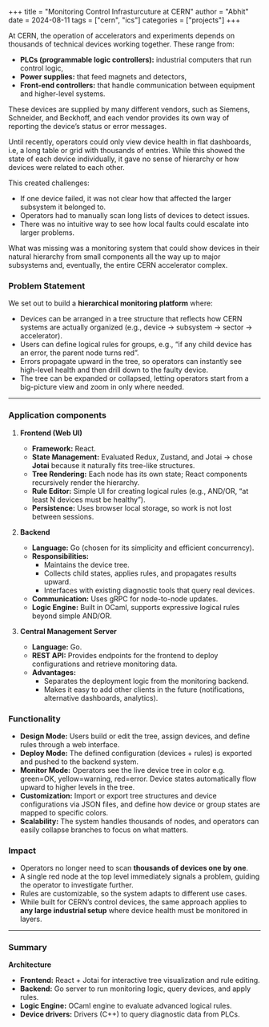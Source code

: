 +++
title = "Monitoring Control Infrasturcuture at CERN"
author = "Abhit"
date = 2024-08-11
tags = ["cern", "ics"]
categories = ["projects"]
+++

At CERN, the operation of accelerators and experiments depends on thousands of technical devices working together. These range from:  
- **PLCs (programmable logic controllers):** industrial computers that run control logic,  
- **Power supplies:** that feed magnets and detectors,  
- **Front-end controllers:** that handle communication between equipment and higher-level systems.  

These devices are supplied by many different vendors, such as Siemens, Schneider, and Beckhoff, and each vendor provides its own way of reporting the device’s status or error messages.  

Until recently, operators could only view device health in flat dashboards, i.e, a long table or grid with thousands of entries. While this showed the state of each device individually, it gave no sense of hierarchy or how devices were related to each other.  

This created challenges:  
- If one device failed, it was not clear how that affected the larger subsystem it belonged to.  
- Operators had to manually scan long lists of devices to detect issues.  
- There was no intuitive way to see how local faults could escalate into larger problems.  

What was missing was a monitoring system that could show devices in their natural hierarchy from small components all the way up to major subsystems and, eventually, the entire CERN accelerator complex.

### Problem Statement
We set out to build a **hierarchical monitoring platform** where:  
- Devices can be arranged in a tree structure that reflects how CERN systems are actually organized (e.g., device → subsystem → sector → accelerator).  
- Users can define logical rules for groups, e.g., “if any child device has an error, the parent node turns red”.  
- Errors propagate upward in the tree, so operators can instantly see high-level health and then drill down to the faulty device.  
- The tree can be expanded or collapsed, letting operators start from a big-picture view and zoom in only where needed.  

---

### Application components

1. **Frontend (Web UI)**
   - **Framework:** React.  
   - **State Management:** Evaluated Redux, Zustand, and Jotai → chose **Jotai** because it naturally fits tree-like structures.  
   - **Tree Rendering:** Each node has its own state; React components recursively render the hierarchy.  
   - **Rule Editor:** Simple UI for creating logical rules (e.g., AND/OR, “at least N devices must be healthy”).  
   - **Persistence:** Uses browser local storage, so work is not lost between sessions.  

2. **Backend**
   - **Language:** Go (chosen for its simplicity and efficient concurrency).  
   - **Responsibilities:**  
     - Maintains the device tree.  
     - Collects child states, applies rules, and propagates results upward.  
     - Interfaces with existing diagnostic tools that query real devices.  
   - **Communication:** Uses gRPC for node-to-node updates.  
   - **Logic Engine:** Built in OCaml, supports expressive logical rules beyond simple AND/OR.  

3. **Central Management Server**
   - **Language:** Go.  
   - **REST API:** Provides endpoints for the frontend to deploy configurations and retrieve monitoring data.  
   - **Advantages:**  
     - Separates the deployment logic from the monitoring backend.  
     - Makes it easy to add other clients in the future (notifications, alternative dashboards, analytics).  

### Functionality
- **Design Mode:** Users build or edit the tree, assign devices, and define rules through a web interface.  
- **Deploy Mode:** The defined configuration (devices + rules) is exported and pushed to the backend system.  
- **Monitor Mode:** Operators see the live device tree in color e.g. green=OK, yellow=warning, red=error. Device states automatically flow upward to higher levels in the tree.  
- **Customization:** Import or export tree structures and device configurations via JSON files, and define how device or group states are mapped to specific colors.
- **Scalability:** The system handles thousands of nodes, and operators can easily collapse branches to focus on what matters.  

### Impact
- Operators no longer need to scan **thousands of devices one by one**.  
- A single red node at the top level immediately signals a problem, guiding the operator to investigate further.  
- Rules are customizable, so the system adapts to different use cases.  
- While built for CERN’s control devices, the same approach applies to **any large industrial setup** where device health must be monitored in layers.  
---

### Summary 

**Architecture**
- **Frontend:** React + Jotai for interactive tree visualization and rule editing.  
- **Backend:** Go server to run monitoring logic, query devices, and apply rules.  
- **Logic Engine:** OCaml engine to evaluate advanced logical rules.  
- **Device drivers:** Drivers (C++) to query diagnostic data from PLCs.  